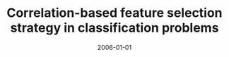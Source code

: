 ---
# Documentation: https://wowchemy.com/docs/managing-content/

title: Correlation-based feature selection strategy in classification problems
subtitle: ''
summary: ''
authors:
- Krzysztof Michalak
- kwasnicka
tags: []
categories: []
date: '2006-01-01'
lastmod: 2022-10-07T05:00:35Z
featured: false
draft: false

# Featured image
# To use, add an image named `featured.jpg/png` to your page's folder.
# Focal points: Smart, Center, TopLeft, Top, TopRight, Left, Right, BottomLeft, Bottom, BottomRight.
image:
  caption: ''
  focal_point: ''
  preview_only: false

# Projects (optional).
#   Associate this post with one or more of your projects.
#   Simply enter your project's folder or file name without extension.
#   E.g. `projects = ["internal-project"]` references `content/project/deep-learning/index.md`.
#   Otherwise, set `projects = []`.
projects: []
publishDate: '2022-10-07T05:00:34.185746Z'
publication_types:
- '2'
abstract: ''
publication: '*International Journal of Applied Mathematics and Computer Science*'
url_pdf: https://www.amcs.uz.zgora.pl/?action=download&pdf=AMCS_2006_16_4_7.pdf
---